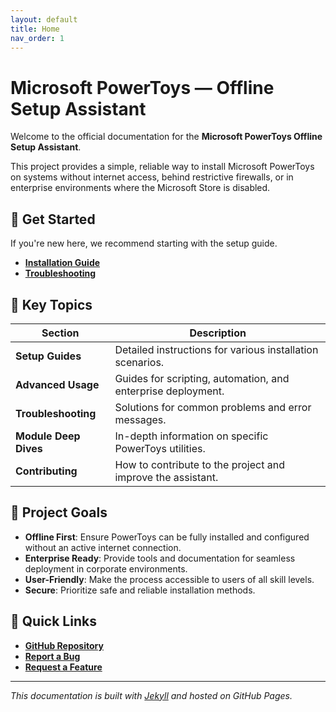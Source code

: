 ```yaml
---
layout: default
title: Home
nav_order: 1
---
```


# Microsoft PowerToys — Offline Setup Assistant

Welcome to the official documentation for the **Microsoft PowerToys Offline Setup Assistant**.

This project provides a simple, reliable way to install Microsoft PowerToys on systems without internet access, behind restrictive firewalls, or in enterprise environments where the Microsoft Store is disabled.

## 🚀 Get Started

If you're new here, we recommend starting with the setup guide.

- [**Installation Guide**](./setup/installation.md)
- [**Troubleshooting**](./troubleshooting/common-issues.md)

## 📖 Key Topics

| Section                 | Description                                                              |
| ----------------------- | ------------------------------------------------------------------------ |
| **Setup Guides**        | Detailed instructions for various installation scenarios.                |
| **Advanced Usage**      | Guides for scripting, automation, and enterprise deployment.             |
| **Troubleshooting**     | Solutions for common problems and error messages.                        |
| **Module Deep Dives**   | In-depth information on specific PowerToys utilities.                    |
| **Contributing**        | How to contribute to the project and improve the assistant.              |

## 🎯 Project Goals

- **Offline First**: Ensure PowerToys can be fully installed and configured without an active internet connection.
- **Enterprise Ready**: Provide tools and documentation for seamless deployment in corporate environments.
- **User-Friendly**: Make the process accessible to users of all skill levels.
- **Secure**: Prioritize safe and reliable installation methods.

## 🔗 Quick Links

- [**GitHub Repository**](https://github.com/Microsoft-Tools/microsoftpowertoys)
- [**Report a Bug**](https://github.com/Microsoft-Tools/microsoftpowertoys/issues/new?template=bug_report.md)
- [**Request a Feature**](https://github.com/Microsoft-Tools/microsoftpowertoys/issues/new?template=feature_request.md)

---

*This documentation is built with [Jekyll](https://jekyllrb.com/) and hosted on GitHub Pages.* 
